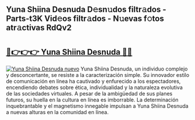 ## Yuna Shiina Desnuda D𝚎sn𝚞dos filtr𝚊dos - Parts-t3K Vid𝚎os filtr𝚊dos - N𝚞evas f𝚘tos atr𝚊ctivas RdQv2

# <h2><a href="http://mb6l88.tromn.icu/?c=Yuna+Shiina+Desnuda">🔗👉👉👉 Yuna Shiina Desnuda 🔗🔗</a></h2>

[![Yuna Shiina Desnuda nuevo](https://i.imgur.com/pEAQMta.gif)](http://mb6l88.tromn.icu/?c=Yuna+Shiina+Desnuda)
Yuna Shiina Desnuda, un individuo complejo y desconcertante, se resiste a la caracterización simple. Su innovador estilo de comunicación en línea ha cautivado y enfurecido a los espectadores, encendiendo debates sobre ética, individualidad y la naturaleza evolutiva de las sociedades virtuales. A pesar de la ambigüedad de sus planes futuros, su huella en la cultura en línea es imborrable. La determinación inquebrantable y el magnetismo innegable impulsan a Yuna Shiina Desnuda a nuevas alturas en la comunidad en línea.
